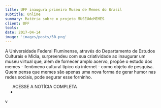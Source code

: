 ```yaml
---
title: UFF inaugura primeiro Museu de Memes do Brasil
subtitle: Online
summary: Matéria sobre o projeto MUSEUdeMEMES
client: UFF
tools: 
date: 2017-04-14
image: 'images/posts/50.png'
---
```


A Universidade Federal Fluminense, através do Departamento de Estudos Culturais e Mídia, surpreendeu com sua criatividade ao inaugurar um museu virtual que, além de fornecer amplo acervo, propõe o estudo dos memes - fenômeno cultural típico da internet - como objeto de pesquisa. Quem pensa que memes são apenas uma nova forma de gerar humor nas redes sociais, pode segurar esse forninho.

<div class="post__share"><ul class="share__list list-reset">ACESSE A NOTÍCIA COMPLETA<li class="share__item" style="margin-left: 10px"><a class="share__link share__facebook" style="background: #fa5657" href="http://uff.br/?q=noticias/18-04-2017/uff-inaugura-primeiro-museu-de-memes-do-brasil" 
onclick=window.open(this.href, 'pop-up', 'left=20,top=20,width=500,height=500,toolbar=1,resizable=0'); return false;" title="Link" rel="nofollow"><i class="fa-solid fa-link"></i></a></li></ul></div>
<!-- <div class="gallery-box"><div class="gallery"><img src="/clipping/images/example-1.jpg" loading="lazy" alt="Project"><img src="/clipping/images/example-2.jpg" loading="lazy" alt="Project"></div><em>Gallery / <a href="https://www.freepik.com/" target="_blank">Freepic</a></em></div> -->v